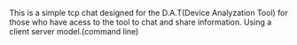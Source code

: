This is a simple tcp chat designed for the D.A.T(Device Analyzation Tool) for those who have acess to the tool to chat and share information. Using a client server model.(command line)